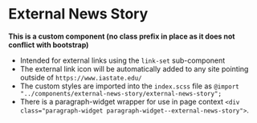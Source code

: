 # External News Story

**This is a custom component (no class prefix in place as it does not conflict with bootstrap)**

- Intended for external links using the `link-set` sub-component
- The external link icon will be automatically added to any site pointing outside of `https://www.iastate.edu/`
- The custom styles are imported into the `index.scss` file as `@import "../components/external-news-story/external-news-story";`
- There is a paragraph-widget wrapper for use in page context `<div class="paragraph-widget paragraph-widget--external-news-story">`.

